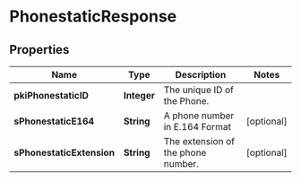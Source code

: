 

# PhonestaticResponse

## Properties

Name | Type | Description | Notes
------------ | ------------- | ------------- | -------------
**pkiPhonestaticID** | **Integer** | The unique ID of the Phone. | 
**sPhonestaticE164** | **String** | A phone number in E.164 Format |  [optional]
**sPhonestaticExtension** | **String** | The extension of the phone number. |  [optional]




